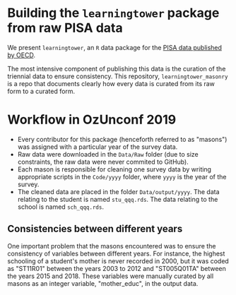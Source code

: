 # Building the `learningtower` package from raw PISA data

We present `learningtower`, an `R` data package for the [PISA data published by OECD](https://www.oecd.org/pisa/data/). 

The most intensive component of publishing this data is the curation of the triennial data to ensure consistency. This repository, `learningtower_masonry` is a repo that documents clearly how every data is curated from its raw form to a curated form. 


# Workflow in OzUnconf 2019

+ Every contributor for this package (henceforth referred to as "masons") was assigned with a particular year of the survey data. 
+ Raw data were downloaded in the `Data/Raw` folder (due to size constraints, the raw data were never commited to GitHub). 
+ Each mason is responsible for cleaning one survey data by writing appropriate scripts in the `Code/yyyy` folder, where `yyyy` is the year of the survey. 
+ The cleaned data are placed in the folder `Data/output/yyyy`. The data relating to the student is named `stu_qqq.rds`. The data relating to the school is named `sch_qqq.rds`.

## Consistencies between different years

One important problem that the masons encountered was to ensure the consistency of variables between different years. For instance, the highest schooling of a student's mother is never recorded in 2000, but it was coded as "ST11R01" between the years 2003 to 2012 and "ST005Q01TA" between the years 2015 and 2018. These variables were manually curated by all masons as an integer variable, "mother_educ", in the output data. 


